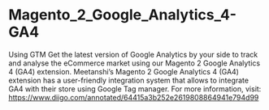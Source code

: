 # Magento_2_Google_Analytics_4-GA4
  Using GTM Get the latest version of Google Analytics by your side to track and analyse the eCommerce market using our Magento 2 Google Analytics 4 (GA4) extension. Meetanshi’s Magento 2 Google Analytics 4 (GA4) extension has a user-friendly integration system that allows to integrate GA4 with their store using Google Tag manager.   For more information, visit: https://www.diigo.com/annotated/64415a3b252e2619808864941e794d99
